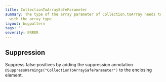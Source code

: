 ```yaml
---
title: CollectionToArraySafeParameter
summary: The type of the array parameter of Collection.toArray needs to be compatible
  with the array type
layout: bugpattern
tags: ''
severity: ERROR
---
```


<!--
*** AUTO-GENERATED, DO NOT MODIFY ***
To make changes, edit the @BugPattern annotation or the explanation in docs/bugpattern.
-->



## Suppression
Suppress false positives by adding the suppression annotation `@SuppressWarnings("CollectionToArraySafeParameter")` to the enclosing element.
